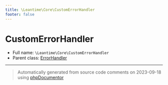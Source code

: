 ```yaml
---
title: \Leantime\Core\CustomErrorHandler
footer: false
---
```


# CustomErrorHandler





* Full name: `\Leantime\Core\CustomErrorHandler`
* Parent class: [ErrorHandler](../../../classes.md)





---
> Automatically generated from source code comments on 2023-09-18 using [phpDocumentor](http://www.phpdoc.org/)

